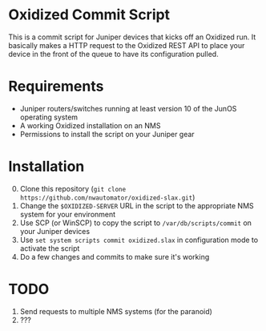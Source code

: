 Oxidized Commit Script
========================
This is a commit script for Juniper devices that kicks off an Oxidized run. It basically makes a HTTP request to the Oxidized REST API to place your device in the front of the queue to have its configuration pulled.

Requirements
============
- Juniper routers/switches running at least version 10 of the JunOS operating system
- A working Oxidized installation on an NMS
- Permissions to install the script on your Juniper gear

Installation
============
0. Clone this repository (```git clone https://github.com/nwautomator/oxidized-slax.git```)
1. Change the `$OXIDIZED-SERVER` URL in the script to the appropriate NMS system for your environment
2. Use SCP (or WinSCP) to copy the script to `/var/db/scripts/commit` on your Juniper devices
3. Use `set system scripts commit oxidized.slax` in configuration mode to activate the script
4. Do a few changes and commits to make sure it's working

TODO
====
1. Send requests to multiple NMS systems (for the paranoid)
2. ???
